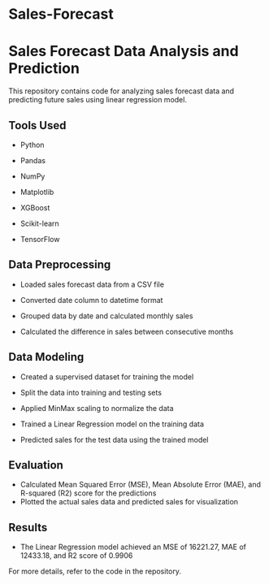 # Sales-Forecast
# Sales Forecast Data Analysis and Prediction

This repository contains code for analyzing sales forecast data and predicting future sales using linear regression model.

## Tools Used

- Python
- Pandas

- NumPy
- Matplotlib

- XGBoost
- Scikit-learn

- TensorFlow

## Data Preprocessing

- Loaded sales forecast data from a CSV file
- Converted date column to datetime format

- Grouped data by date and calculated monthly sales
- Calculated the difference in sales between consecutive months

## Data Modeling

- Created a supervised dataset for training the model
- Split the data into training and testing sets

- Applied MinMax scaling to normalize the data
- Trained a Linear Regression model on the training data

- Predicted sales for the test data using the trained model

## Evaluation

- Calculated Mean Squared Error (MSE), Mean Absolute Error (MAE), and R-squared (R2) score for the predictions
- Plotted the actual sales data and predicted sales for visualization

## Results

- The Linear Regression model achieved an MSE of 16221.27, MAE of 12433.18, and R2 score of 0.9906

For more details, refer to the code in the repository.
